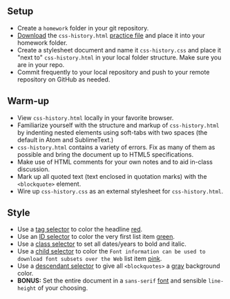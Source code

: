 ## Setup
  * Create a `homework` folder in your git repository.
  * [Download](https://github.com/tkraak/fewd-fall-2015/blob/gh-pages/homework/unit/4/css-history.html) the `css-history.html` [practice file](https://github.com/tkraak/fewd-fall-2015/blob/gh-pages/homework/unit/4/css-history.html) and place it into your homework folder.
  * Create a stylesheet document and name it `css-history.css` and place it "next to" `css-history.html` in your local folder structure. Make sure you are in your repo.
  * Commit frequently to your local repository and push to your remote repository on GitHub as needed.      

## Warm-up
  * View `css-history.html` locally in your favorite browser.
  * Familiarize yourself with the structure and markup of `css-history.html` by indenting nested elements using soft-tabs with two spaces (the default in Atom and SublimeText.)
  * `css-history.html` contains a variety of errors. Fix as many of them as possible and bring the document up to HTML5 specifications.
  * Make use of HTML comments for your own notes and to aid in-class discussion.
  * Mark up all quoted text (text enclosed in quotation marks) with the `<blockquote>` element.
  * Wire up `css-history.css` as an external stylesheet for `css-history.html`.

## Style
  * Use a [tag selector](http://www.webfreely.com/slides/unit/4/#17) to color the headline [red](http://htmlcolorcodes.com/color-names/).
  * Use an [ID selector](http://www.webfreely.com/slides/unit/4/#15) to color the very first list item [green](http://htmlcolorcodes.com/color-names/).
  * Use a [class selector](http://www.webfreely.com/slides/unit/4/#16) to set all dates/years to bold and italic.
  * Use a [child selector](http://www.webfreely.com/slides/unit/4/#18) to color the `Font information can be used to download font subsets over the Web` list item [pink](http://htmlcolorcodes.com/color-names/).
  * Use a [descendant selector](http://www.webfreely.com/slides/unit/4/#19) to give all `<blockquotes>` a [gray](http://htmlcolorcodes.com/color-names/) background color.
  * **BONUS:** Set the entire document in a `sans-serif` [font](http://fontcdn.org/) and sensible `line-height` of your choosing.
